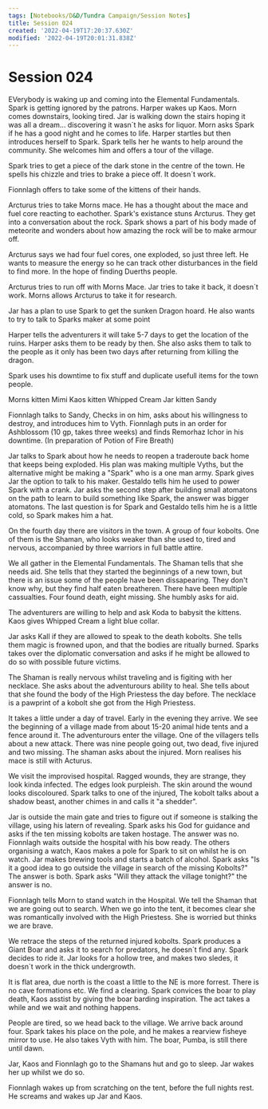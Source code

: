 ```yaml
---
tags: [Notebooks/D&D/Tundra Campaign/Session Notes]
title: Session 024
created: '2022-04-19T17:20:37.630Z'
modified: '2022-04-19T20:01:31.838Z'
---
```


# Session 024

EVerybody is waking up and coming into the Elemental Fundamentals. Spark is getting ignored by the patrons. Harper wakes up Kaos. Morn comes downstairs, looking tired. Jar is walking down the stairs hoping it was all a dream... discovering it wasn´t he asks for liquor. Morn asks Spark if he has a good night and he comes to life. Harper startles but then introduces herself to Spark. Spark tells her he wants to help around the community. She welcomes him and offers a tour of the village.

Spark tries to get a piece of the dark stone in the centre of the town. He spells his chizzle and tries to brake a piece off. It doesn´t work.

Fionnlagh offers to take some of the kittens of their hands. 

Arcturus tries to take Morns mace. He has a thought about the mace and fuel core reacting to eachother. Spark's existance stuns Arcturus. They get into a conversation about the rock. Spark shows a part of his body made of meteorite and wonders about how amazing the rock will be to make armour off.

Arcturus says we had four fuel cores, one exploded, so just three left. He wants to measure the energy so he can track other disturbances in the field to find more. In the hope of finding Duerths people. 

Arcturus tries to run off with Morns Mace. Jar tries to take it back, it doesn´t work. Morns allows Arcturus to take it for research.

Jar has a plan to use Spark to get the sunken Dragon hoard. He also wants to try to talk to Sparks maker at some point

Harper tells the adventurers it will take 5-7 days to get the location of the ruins. Harper asks them to be ready by then. She also asks them to talk to the people as it only has been two days after returning from killing the dragon.

Spark uses his downtime to fix stuff and duplicate usefull items for the town people.

Morns kitten Mimi
Kaos kitten Whipped Cream
Jar kitten Sandy

Fionnlagh talks to Sandy, Checks in on him, asks about his willingness to destroy, and introduces him to Vyth.
Fionnlagh puts in an order for Ashblossom (10 gp, takes three weeks) and finds Remorhaz Ichor in his downtime. (In preparation of Potion of Fire Breath)

Jar talks to Spark about how he needs to reopen a traderoute back home that keeps being exploded. His plan was making multiple Vyths, but the alternative might be making a "Spark" who is a one man army. Spark gives Jar the option to talk to his maker. Gestaldo tells him he used to power Spark with a crank. Jar asks the second step after building small atomatons on the path to learn to build something like Spark, the answer was bigger atomatons. The last question is for Spark and Gestaldo tells him he is a little cold, so Spark makes him a hat.

On the fourth day there are visitors in the town. A group of four kobolts. One of them is the Shaman, who looks weaker than she used to, tired and nervous, accompanied by three warriors in full battle attire. 

We all gather in the Elemental Fundamentals. The Shaman tells that she needs aid. She tells that they started the beginnings of a new town, but there is an issue some of the people have been dissapearing. They don't know why, but they find half eaten breatheren. There have been multiple cassualties. Four found death, eight missing. She humbly asks for aid. 

The adventurers are willing to help and ask Koda to babysit the kittens. Kaos gives Whipped Cream a light blue collar.

Jar asks Kall if they are allowed to speak to the death kobolts. She tells them magic is frowned upon, and that the bodies are ritually burned. Sparks takes over the diplomatic conversation and asks if he might be allowed to do so with possible future victims.

The Shaman is really nervous whilst traveling and is figiting with her necklace. She asks about the adventurours ability to heal. She tells about that she found the body of the High Priestess the day before. The necklace is a pawprint of a kobolt she got from the High Priestess.

It takes a little under a day of travel. Early in the evening they arrive. We see the beginning of a village made from about 15-20 animal hide tents and a fence around it. The adventurours enter the village. One of the villagers tells about a new attack. There was nine people going out, two dead, five injured and two missing. The shaman asks about the injured. Morn realises his mace is still with Acturus. 

We visit the improvised hospital. Ragged wounds, they are strange, they look kinda infected. The edges look purpleish. The skin around the wound looks discoloured. Spark talks to one of the injured, The kobolt talks about a shadow beast, another chimes in and calls it "a shedder".

Jar is outside the main gate and tries to figure out if someone is stalking the village, using his latern of revealing. Spark asks his God for guidance and asks if the ten missing kobolts are taken hostage. The answer was no. Fionnlagh waits outside the hospital with his bow ready. The others organising a watch, Kaos makes a pole for Spark to sit on whilst he is on watch. Jar makes brewing tools and starts a batch of alcohol. Spark asks "Is it a good idea to go outside the village in search of the missing Kobolts?" The answer is both. Spark asks "Will they attack the village tonight?" the answer is no. 

Fionnlagh tells Morn to stand watch in the Hospital. We tell the Shaman that we are going out to search. When we go into the tent, it becomes clear she was romantically involved with the High Priestess. She is worried but thinks we are brave.

We retrace the steps of the returned injured kobolts. Spark produces a Giant Boar and asks it to search for predators, he doesn´t find any. Spark decides to ride it. Jar looks for a hollow tree, and makes two sledes, it doesn´t work in the thick undergrowth. 

It is flat area, due north is the coast a little to the NE is more forrest. There is no cave formations etc. We find a clearing. Spark convices the boar to play death, Kaos asstist by giving the boar barding inspiration. The act takes a while and we wait and nothing happens.

People are tired, so we head back to the village. We arrive back around four. Spark takes his place on the pole, and he makes a rearview fisheye mirror to use. He also takes Vyth with him. The boar, Pumba, is still there until dawn.

Jar, Kaos and Fionnlagh go to the Shamans hut and go to sleep. Jar wakes her up whilst we do so. 

Fionnlagh wakes up from scratching on the tent, before the full nights rest. He screams and wakes up Jar and Kaos.











